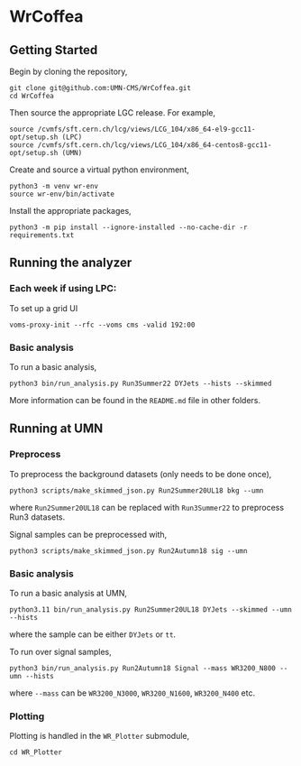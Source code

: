 # WrCoffea

## Getting Started
Begin by cloning the repository,
```
git clone git@github.com:UMN-CMS/WrCoffea.git
cd WrCoffea
```
Then source the appropriate LGC release. For example,
```
source /cvmfs/sft.cern.ch/lcg/views/LCG_104/x86_64-el9-gcc11-opt/setup.sh (LPC)
source /cvmfs/sft.cern.ch/lcg/views/LCG_104/x86_64-centos8-gcc11-opt/setup.sh (UMN)
```
Create and source a virtual python environment,
```
python3 -m venv wr-env
source wr-env/bin/activate
```
Install the appropriate packages,
```
python3 -m pip install --ignore-installed --no-cache-dir -r requirements.txt
```

## Running the analyzer
### Each week if using LPC:
To set up a grid UI
```
voms-proxy-init --rfc --voms cms -valid 192:00
```
### Basic analysis
To run a basic analysis, 
```
python3 bin/run_analysis.py Run3Summer22 DYJets --hists --skimmed
```
More information can be found in the `README.md` file in other folders.

## Running at UMN
### Preprocess
To preprocess the background datasets (only needs to be done once),
```
python3 scripts/make_skimmed_json.py Run2Summer20UL18 bkg --umn
```
where `Run2Summer20UL18` can be replaced with `Run3Summer22` to preprocess Run3 datasets.

Signal samples can be preprocessed with,
```
python3 scripts/make_skimmed_json.py Run2Autumn18 sig --umn
```

### Basic analysis
To run a basic analysis at UMN, 
```
python3.11 bin/run_analysis.py Run2Summer20UL18 DYJets --skimmed --umn --hists
```
where the sample can be either `DYJets` or `tt`.

To run over signal samples,
```
python3 bin/run_analysis.py Run2Autumn18 Signal --mass WR3200_N800 --umn --hists
```
where `--mass` can be `WR3200_N3000`, `WR3200_N1600`, `WR3200_N400` etc.

### Plotting
Plotting is handled in the `WR_Plotter` submodule,
```
cd WR_Plotter
```
